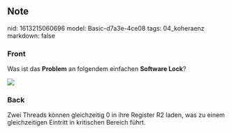 ## Note
nid: 1613215060696
model: Basic-d7a3e-4ce08
tags: 04_koheraenz
markdown: false

### Front
Was ist das <b>Problem</b> an folgendem einfachen <b>Software
Lock</b>?
<div><img src=
"paste-ff520d8d7dde42bee11ef6aecec3cb2cd89b4ccd.jpg"></div>

### Back
Zwei Threads können gleichzeitig 0 in ihre Register R2 laden, was zu einem gleichzeitigen Eintritt in kritischen Bereich führt.
